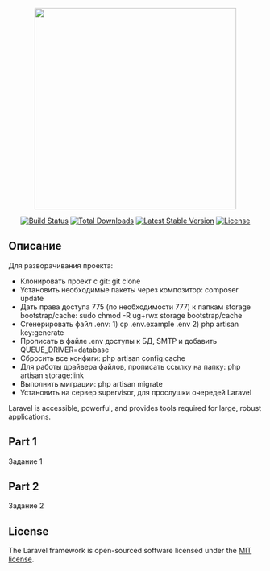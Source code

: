 <p align="center"><a href="https://laravel.com" target="_blank"><img src="https://raw.githubusercontent.com/laravel/art/master/logo-lockup/5%20SVG/2%20CMYK/1%20Full%20Color/laravel-logolockup-cmyk-red.svg" width="400"></a></p>

<p align="center">
<a href="https://travis-ci.org/laravel/framework"><img src="https://travis-ci.org/laravel/framework.svg" alt="Build Status"></a>
<a href="https://packagist.org/packages/laravel/framework"><img src="https://poser.pugx.org/laravel/framework/d/total.svg" alt="Total Downloads"></a>
<a href="https://packagist.org/packages/laravel/framework"><img src="https://poser.pugx.org/laravel/framework/v/stable.svg" alt="Latest Stable Version"></a>
<a href="https://packagist.org/packages/laravel/framework"><img src="https://poser.pugx.org/laravel/framework/license.svg" alt="License"></a>
</p>

## Описание

Для разворачивания проекта:

- Клонировать проект с git: git clone
- Установить необходимые пакеты через композитор: composer update
- Дать права доступа 775 (по необходимости 777) к папкам storage bootstrap/cache: sudo chmod -R ug+rwx storage bootstrap/cache
- Сгенерировать файл .env: 1) cp .env.example .env 2) php artisan key:generate
- Прописать в файле .env доступы к БД, SMTP и добавить QUEUE_DRIVER=database
- Сбросить все конфиги: php artisan config:cache
- Для работы драйвера файлов, прописать ссылку на папку: php artisan storage:link
- Выполнить миграции: php artisan migrate
- Установить на сервер supervisor, для прослушки очередей Laravel

Laravel is accessible, powerful, and provides tools required for large, robust applications.

## Part 1

Задание 1

## Part 2

Задание 2

## License

The Laravel framework is open-sourced software licensed under the [MIT license](https://opensource.org/licenses/MIT).
